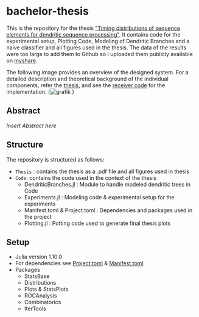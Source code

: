 # bachelor-thesis
This is the repository for the thesis ["Timing distributions of sequence elements for dendritic sequence processing"](./Thesis/Thesis_lgolla.pdf). 
It contains code for the experimental setup, Plotting Code, Modeling of Dendritic Branches and a naive classifier and all figures used in the thesis. The data of the results were too large to add them to Github so I uploaded them publicly available on [myshare](https://myshare.uni-osnabrueck.de/d/cdfafc7ce1b44167b049/).

The following image provides an overview of the designed system. For a detailed description and theoretical background of the individual components, refer the [thesis](./filepath/Thesis_Final_Digital.pdf), and see the [receiver code](code/csi_receiver/) for the implementation. 
(![grafik](https://github.com/goody139/bachelor-thesis/assets/72889998/8b93438a-4576-4a2e-98fa-1b05c6c79c2d)
)


## Abstract 
*Insert Abstract here*

## Structure
The repository is structured as follows:

- `Thesis` : contains the thesis as a .pdf file and all figures used in thesis
- `Code`: contains the code used in the context of the thesis
    - DendriticBranches.jl : Module to handle modeled dendritic trees in Code
    - Experiments.jl : Modeling code & experimental setup for the experiments 
    - Manifest.toml & Project.toml : Dependencies and packages used in the project
    - Plotting.jl : Potting code used to generate final thesis plots
 
## Setup 
- Julia version 1.10.0
- For dependencies see [Project.toml](./Code/Project.toml) & [Manifest.toml](./Code/Manifest.toml)
- Packages
    - StatsBase
    - Distributions
    - Plots & StatsPlots
    - ROCAnalysis
    - Combinatorics
    - IterTools



